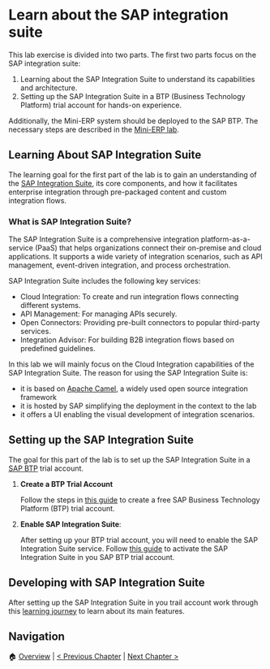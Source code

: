 # Learn about the SAP integration suite

This lab exercise is divided into two parts. The first two parts focus on the SAP integration suite:

1. Learning about the SAP Integration Suite to understand its capabilities and
   architecture.
2. Setting up the SAP Integration Suite in a BTP (Business Technology Platform)
   trial account for hands-on experience.

Additionally, the Mini-ERP system should be deployed to the SAP BTP. The
necessary steps are described in the [Mini-ERP lab](./mini-erp.md).

## Learning About SAP Integration Suite

The learning goal for the first part of the lab is to gain an understanding of
the [SAP Integration
Suite](https://www.sap.com/products/technology-platform/integration-suite.html),
its core components, and how it facilitates enterprise integration through
pre-packaged content and custom integration flows.

### What is SAP Integration Suite?

The SAP Integration Suite is a comprehensive integration platform-as-a-service
(PaaS) that helps organizations connect their on-premise and cloud
applications. It supports a wide variety of integration scenarios, such as API
management, event-driven integration, and process orchestration.

SAP Integration Suite includes the following key services:

- Cloud Integration: To create and run integration flows connecting different systems.
- API Management: For managing APIs securely.
- Open Connectors: Providing pre-built connectors to popular third-party services.
- Integration Advisor: For building B2B integration flows based on predefined guidelines.

In this lab we will mainly focus on the Cloud Integration capabilities of
the SAP Integration Suite. The reason for using the SAP Integration Suite is:

- it is based on [Apache Camel](https://camel.apache.org/), a widely used open
  source integration framework
- it is hosted by SAP simplifying the deployment in the context to the lab
- it offers a UI enabling the visual development of integration scenarios.

## Setting up the SAP Integration Suite

The goal for this part of the lab is to set up the SAP Integration Suite in a
[SAP BTP](https://www.sap.com/products/technology-platform.html) trial account.

1. **Create a BTP Trial Account**

   Follow the steps in [this
   guide](https://developers.sap.com/tutorials/hcp-create-trial-account..html)
   to create a free SAP Business Technology Platform (BTP) trial account.

1. **Enable SAP Integration Suite**:

   After setting up your BTP trial account, you will need to enable the SAP
   Integration Suite service. Follow [this
   guide](https://developers.sap.com/tutorials/btp-integration-suite-nonsapconnectivity-settingup-suite.html)
   to activate the SAP Integration Suite in you SAP BTP trial account.

## Developing with SAP Integration Suite

After setting up the SAP Integration Suite in you trail account work through
this [learning
journey](https://learning.sap.com/learning-journeys/developing-with-sap-integration-suite)
to learn about its main features.

## Navigation

🏠 [Overview](../README.md) | [< Previous Chapter](./rpc.md) | [Next Chapter >](./messaging.md)
